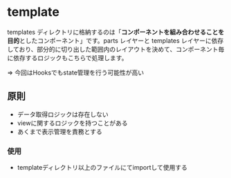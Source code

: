 # template

templates ディレクトリに格納するのは「**コンポーネントを組み合わせることを目的**としたコンポーネント」です。parts レイヤーと templates レイヤーに依存しており、部分的に切り出した範囲内のレイアウトを決めて、コンポーネント毎に依存するロジックもこちらで処理します。

=> 今回はHooksでもstate管理を行う可能性が高い

## 原則

- データ取得ロジックは存在しない
- viewに関するロジックを持つことがある
- あくまで表示管理を責務とする

### 使用

- templateディレクトリ以上のファイルにてimportして使用する
